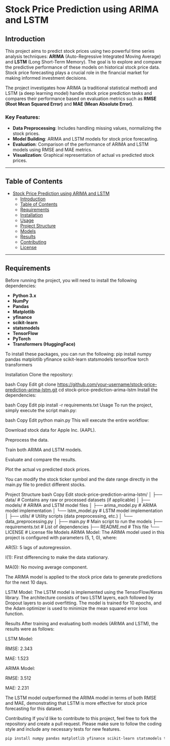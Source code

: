 # Stock Price Prediction using ARIMA and LSTM

## Introduction

This project aims to predict stock prices using two powerful time series analysis techniques: **ARIMA** (Auto-Regressive Integrated Moving Average) and **LSTM** (Long Short-Term Memory). The goal is to explore and compare the predictive performance of these models on historical stock price data. Stock price forecasting plays a crucial role in the financial market for making informed investment decisions.

The project investigates how ARIMA (a traditional statistical method) and LSTM (a deep learning model) handle stock price prediction tasks and compares their performance based on evaluation metrics such as **RMSE (Root Mean Squared Error)** and **MAE (Mean Absolute Error)**.

### Key Features:
- **Data Preprocessing**: Includes handling missing values, normalizing the stock prices.
- **Model Building**: ARIMA and LSTM models for stock price forecasting.
- **Evaluation**: Comparison of the performance of ARIMA and LSTM models using RMSE and MAE metrics.
- **Visualization**: Graphical representation of actual vs predicted stock prices.

---

## Table of Contents
- [Stock Price Prediction using ARIMA and LSTM](#stock-price-prediction-using-arima-and-lstm)
  - [Introduction](#introduction)
  - [Table of Contents](#table-of-contents)
  - [Requirements](#requirements)
  - [Installation](#installation)
  - [Usage](#usage)
  - [Project Structure](#project-structure)
  - [Models](#models)
  - [Results](#results)
  - [Contributing](#contributing)
  - [License](#license)

---

## Requirements

Before running the project, you will need to install the following dependencies:

- **Python 3.x**
- **NumPy**
- **Pandas**
- **Matplotlib**
- **yfinance**
- **scikit-learn**
- **statsmodels**
- **TensorFlow**
- **PyTorch**
- **Transformers (HuggingFace)**

To install these packages, you can run the following:
pip install numpy pandas matplotlib yfinance scikit-learn statsmodels tensorflow torch transformers


Installation
Clone the repository:

bash
Copy
Edit
git clone https://github.com/your-username/stock-price-prediction-arima-lstm.git
cd stock-price-prediction-arima-lstm
Install the dependencies:

bash
Copy
Edit
pip install -r requirements.txt
Usage
To run the project, simply execute the script main.py:

bash
Copy
Edit
python main.py
This will execute the entire workflow:

Download stock data for Apple Inc. (AAPL).

Preprocess the data.

Train both ARIMA and LSTM models.

Evaluate and compare the results.

Plot the actual vs predicted stock prices.

You can modify the stock ticker symbol and the date range directly in the main.py file to predict different stocks.

Project Structure
bash
Copy
Edit
stock-price-prediction-arima-lstm/
│
├── data/                  # Contains any raw or processed datasets (if applicable)
│
├── models/                # ARIMA and LSTM model files
│   ├── arima_model.py     # ARIMA model implementation
│   └── lstm_model.py      # LSTM model implementation
│
├── utils/                 # Utility scripts (data preprocessing, etc.)
│   └── data_preprocessing.py
│
├── main.py                # Main script to run the models
├── requirements.txt       # List of dependencies
├── README.md              # This file
└── LICENSE                # License file
Models
ARIMA Model:
The ARIMA model used in this project is configured with parameters (5, 1, 0), where:

AR(5): 5 lags of autoregression.

I(1): First differencing to make the data stationary.

MA(0): No moving average component.

The ARIMA model is applied to the stock price data to generate predictions for the next 10 days.

LSTM Model:
The LSTM model is implemented using the TensorFlow/Keras library. The architecture consists of two LSTM layers, each followed by Dropout layers to avoid overfitting. The model is trained for 10 epochs, and the Adam optimizer is used to minimize the mean squared error loss function.

Results
After training and evaluating both models (ARIMA and LSTM), the results were as follows:

LSTM Model:

RMSE: 2.343

MAE: 1.523

ARIMA Model:

RMSE: 3.512

MAE: 2.231

The LSTM model outperformed the ARIMA model in terms of both RMSE and MAE, demonstrating that LSTM is more effective for stock price forecasting for this dataset.

Contributing
If you'd like to contribute to this project, feel free to fork the repository and create a pull request. Please make sure to follow the coding style and include any necessary tests for new features.

```bash
pip install numpy pandas matplotlib yfinance scikit-learn statsmodels tensorflow torch transformers
